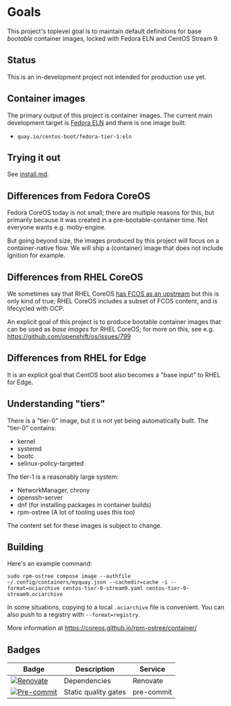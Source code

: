 # Goals

This project's toplevel goal is to maintain default definitions for
base *bootable* container images, locked with Fedora ELN and CentOS Stream 9.

## Status

This is an in-development project not intended for production use yet.

## Container images

The primary output of this project is container images.  The current
main development target is [Fedora ELN](https://docs.fedoraproject.org/en-US/eln/)
and there is one image built:

- `quay.io/centos-boot/fedora-tier-1:eln`

## Trying it out

See [install.md](./install.md).

## Differences from Fedora CoreOS

Fedora CoreOS today is not small; there are multiple reasons for this, but
primarily because it was created in a pre-bootable-container time.  Not everyone
wants e.g. moby-engine.

But going beyond size, the images produced by this project will focus
on a container-native flow.  We will ship a (container) image that does not
include Ignition for example.

## Differences from RHEL CoreOS

We sometimes say that RHEL CoreOS
[has FCOS as an upstream](https://github.com/openshift/os/blob/master/docs/faq.md#q-what-is-coreos)
but this is only kind of true; RHEL CoreOS includes a subset of FCOS content,
and is lifecycled with OCP.

An explicit goal of this project is to produce bootable container images
that can be used as *base images* for RHEL CoreOS; for more on this, see e.g.
<https://github.com/openshift/os/issues/799>

## Differences from RHEL for Edge

It is an explicit goal that CentOS boot also becomes a "base input" to RHEL for Edge.

## Understanding "tiers"

There is a "tier-0" image, but it is not yet being automatically built.  The "tier-0"
contains:

- kernel
- systemd
- bootc
- selinux-policy-targeted

The tier-1 is a reasonably large system:

- NetworkManager, chrony
- openssh-server
- dnf (for installing packages in container builds)
- rpm-ostree (A lot of tooling uses this too)

The content set for these images is subject to change.

## Building

Here's an example command:

```shell
sudo rpm-ostree compose image --authfile ~/.config/containers/myquay.json --cachedir=cache -i --format=ociarchive centos-tier-0-stream9.yaml centos-tier-0-stream9.ociarchive
```

In some situations, copying to a local `.ociarchive` file is convenient. You
can also push to a registry with `--format=registry`.

More information at <https://coreos.github.io/rpm-ostree/container/>

## Badges

| Badge                   | Description          | Service      |
| ----------------------- | -------------------- | ------------ |
| [![Renovate][1]][2]     | Dependencies         | Renovate     |
| [![Pre-commit][3]][4]   | Static quality gates | pre-commit   |

[1]: https://img.shields.io/badge/renovate-enabled-brightgreen?logo=renovate
[2]: https://renovatebot.com
[3]: https://img.shields.io/badge/pre--commit-enabled-brightgreen?logo=pre-commit
[4]: https://pre-commit.com/
